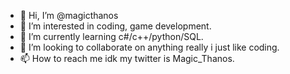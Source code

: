 - 👋 Hi, I’m @magicthanos
- 👀 I’m interested in coding, game development.
- 🌱 I’m currently learning c#/c++/python/SQL.
- 💞️ I’m looking to collaborate on anything really i just like coding.
- 📫 How to reach me idk my twitter is Magic_Thanos.

<!---
magicthanos/magicthanos is a ✨ special ✨ repository because its `README.md` (this file) appears on your GitHub profile.
You can click the Preview link to take a look at your changes.
--->
